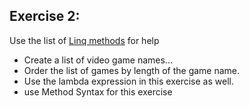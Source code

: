 ## Exercise 2:

Use the list of [Linq methods](https://portal.truecoders.io/course/1/lecture/62/lesson) for help

+ Create a list of video game names...
+ Order the list of games by length of the game name.
+ Use the lambda expression in this exercise as well.
+ use Method Syntax for this exercise
